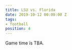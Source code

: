 ```yaml
---
title: LSU vs. Florida
date: 2019-10-12 00:00:00 Z
tags:
- football
position: 4
---
```


Game time is TBA.
